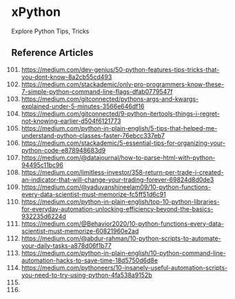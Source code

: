 # xPython
Explore Python Tips, Tricks

## Reference Articles
101. https://medium.com/dev-genius/50-python-features-tips-tricks-that-you-dont-know-8a2cb55cd493
102. https://medium.com/stackademic/only-pro-programmers-know-these-7-simple-python-command-line-flags-dfab0779547f
103. https://medium.com/gitconnected/pythons-args-and-kwargs-explained-under-5-minutes-3566e646df16
104. https://medium.com/gitconnected/9-python-itertools-things-i-regret-not-knowing-earlier-d504f6121773
105. https://medium.com/python-in-plain-english/5-tips-that-helped-me-understand-python-classes-faster-76ebcc337eb7
106. https://medium.com/stackademic/5-essential-tips-for-organizing-your-python-code-e878948683d9
107. https://medium.com/@datajournal/how-to-parse-html-with-python-94495c11bc96
108. https://medium.com/limitless-investor/358-return-per-trade-i-created-an-indicator-that-will-change-your-trading-forever-69824d8d0de3
109. https://medium.com/@yaduvanshineelam09/10-python-functions-every-data-scientist-must-memorize-fc5ff51d6c91
110. https://medium.com/python-in-plain-english/top-10-python-libraries-for-everyday-automation-unlocking-efficiency-beyond-the-basics-932235d6224d
111. https://medium.com/@Behavior2020/10-python-functions-every-data-scientist-must-memorize-60821960e2ad
112. https://medium.com/@abdur-rahman/10-python-scripts-to-automate-your-daily-tasks-a878d06f1b77
113. https://medium.com/python-in-plain-english/10-python-command-line-automation-hacks-to-save-time-18d5750d6d8e
114. https://medium.com/pythoneers/10-insanely-useful-automation-scripts-you-need-to-try-using-python-4fa538a9152b
115. 
116. 
